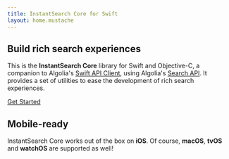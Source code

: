 ```yaml
---
title: InstantSearch Core for Swift
layout: home.mustache
---
```


## Build rich search experiences

This is the **InstantSearch Core** library for Swift and Objective-C, a companion to Algolia's [Swift API Client](https://github.com/algolia/algoliasearch-client-swift), using Algolia's [Search API](https://www.algolia.com/). It provides a set of utilities to ease the development of rich search experiences.

<a href="guide/index.html" class="btn btn-cta">Get Started</a>

## Mobile-ready

InstantSearch Core works out of the box on **iOS**. Of course, **macOS**, **tvOS** and **watchOS** are supported as well!
